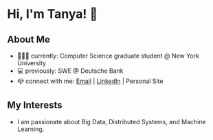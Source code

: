 # Hi, I'm Tanya! 👋

<!--
**tanya2407/tanya2407** is a ✨ _special_ ✨ repository because its `README.md` (this file) appears on your GitHub profile.

Here are some ideas to get you started:

- 🔭 I’m currently working on ...
- 🌱 I’m currently learning ...
- 👯 I’m looking to collaborate on ...
- 🤔 I’m looking for help with ...
- 💬 Ask me about ...
- 📫 How to reach me: ...
- 😄 Pronouns: ...
- ⚡ Fun fact: ...
-->

## About Me
- 👩🏻‍🎓 currently: Computer Science graduate student @ New York University
- 💻 previously: SWE @ Deutsche Bank
- 📪 connect with me: [Email](tanya.garg@nyu.edu) | [LinkedIn](https://www.linkedin.com/in/tanyagarg-24/) | Personal Site

## My Interests
- I am passionate about Big Data, Distributed Systems, and Machine Learning.
